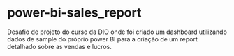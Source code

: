 # power-bi-sales_report
Desafio de projeto do curso da DIO onde foi criado um dashboard utilizando dados de sample do próprio power BI para a criação de um report detalhado sobre as vendas e lucros.
